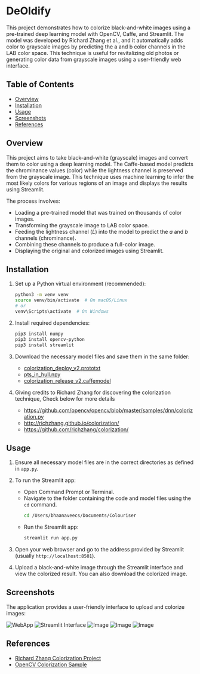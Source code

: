 # DeOldify

This project demonstrates how to colorize black-and-white images using a pre-trained deep learning model with OpenCV, Caffe, and Streamlit. The model was developed by Richard Zhang et al., and it automatically adds color to grayscale images by predicting the a and b color channels in the LAB color space. This technique is useful for revitalizing old photos or generating color data from grayscale images using a user-friendly web interface.

## Table of Contents
- [Overview](#overview)
- [Installation](#installation)
- [Usage](#usage)
- [Screenshots](#screenshots)
- [References](#references)

## Overview
This project aims to take black-and-white (grayscale) images and convert them to color using a deep learning model. The Caffe-based model predicts the chrominance values (color) while the lightness channel is preserved from the grayscale image. This technique uses machine learning to infer the most likely colors for various regions of an image and displays the results using Streamlit.

The process involves:
- Loading a pre-trained model that was trained on thousands of color images.
- Transforming the grayscale image to LAB color space.
- Feeding the lightness channel (*L*) into the model to predict the *a* and *b* channels (chrominance).
- Combining these channels to produce a full-color image.
- Displaying the original and colorized images using Streamlit.

## Installation

1. Set up a Python virtual environment (recommended):
   ```bash
   python3 -m venv venv
   source venv/bin/activate  # On macOS/Linux
   # or
   venv\Scripts\activate  # On Windows
   ```

2. Install required dependencies:
   ```bash
   pip3 install numpy
   pip3 install opencv-python
   pip3 install streamlit
   ```

3. Download the necessary model files and save them in the same folder:
   - [colorization_deploy_v2.prototxt](https://github.com/richzhang/colorization/tree/caffe/colorization/models)
   - [pts_in_hull.npy](https://github.com/richzhang/colorization/blob/caffe/colorization/resources/pts_in_hull.npy)
   - [colorization_release_v2.caffemodel](https://www.dropbox.com/s/dx0qvhhp5hbcx7z/colorization_release_v2.caffemodel?dl=1)

4. Giving credits to Richard Zhang for discovering the colorization technique, Check below for more details
   - https://github.com/opencv/opencv/blob/master/samples/dnn/colorization.py
   - http://richzhang.github.io/colorization/
   - https://github.com/richzhang/colorization/

## Usage

1.  Ensure all necessary model files are in the correct directories as defined in `app.py`.

2.  To run the Streamlit app:
    - Open Command Prompt or Terminal.
    - Navigate to the folder containing the code and model files using the `cd` command.
      ```bash
      cd /Users/bhaanaveecs/Documents/Colouriser
      ```
    - Run the Streamlit app:
      ```bash
      streamlit run app.py
      ```

3.  Open your web browser and go to the address provided by Streamlit (usually `http://localhost:8501`).

4.  Upload a black-and-white image through the Streamlit interface and view the colorized result. You can also download the colorized image.

## Screenshots

The application provides a user-friendly interface to upload and colorize images:

![WebApp](images/output1.png)
![Streamlit Interface](images/output2.png)
![Image](images/output5.png)
![Image](images/output3.png)
![Image](images/output4.png)


## References
- [Richard Zhang Colorization Project](http://richzhang.github.io/colorization/)
- [OpenCV Colorization Sample](https://github.com/opencv/opencv/blob/master/samples/dnn/colorization.py)

